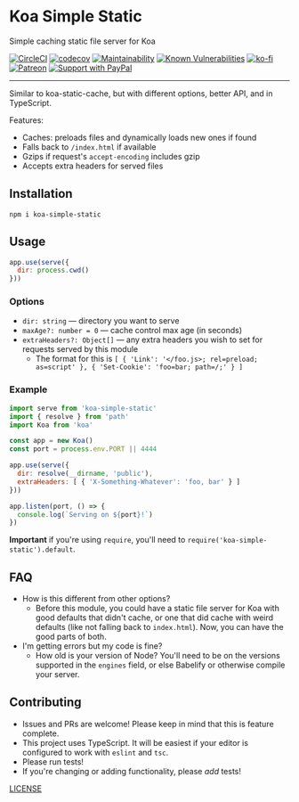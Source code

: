 # Koa Simple Static

Simple caching static file server for Koa

[![CircleCI](https://circleci.com/gh/zacanger/koa-simple-static.svg?style=svg)](https://circleci.com/gh/zacanger/koa-simple-static) [![codecov](https://codecov.io/gh/zacanger/koa-simple-static/branch/master/graph/badge.svg)](https://codecov.io/gh/zacanger/koa-simple-static) [![Maintainability](https://api.codeclimate.com/v1/badges/56ce56310829afe0d717/maintainability)](https://codeclimate.com/github/zacanger/koa-simple-static/maintainability) [![Known Vulnerabilities](https://snyk.io/test/github/zacanger/koa-simple-static/badge.svg)](https://snyk.io/test/github/zacanger/koa-simple-static) [![ko-fi](https://img.shields.io/badge/donate-KoFi-yellow.svg)](https://ko-fi.com/U7U2110VB) [![Patreon](https://img.shields.io/badge/patreon-donate-yellow.svg)](https://www.patreon.com/zacanger) [![Support with PayPal](https://img.shields.io/badge/paypal-donate-yellow.png)](https://paypal.me/zacanger)

--------

Similar to koa-static-cache, but with different options, better API,
and in TypeScript.

Features:

* Caches: preloads files and dynamically loads new ones if found
* Falls back to `/index.html` if available
* Gzips if request's `accept-encoding` includes gzip
* Accepts extra headers for served files

## Installation

```
npm i koa-simple-static
```

## Usage

```javascript
app.use(serve({
  dir: process.cwd()
}))
```

### Options

* `dir: string` &mdash; directory you want to serve
* `maxAge?: number = 0` &mdash; cache control max age (in seconds)
* `extraHeaders?: Object[]` &mdash; any extra headers you wish to set for requests served by this module
  * The format for this is `[ { 'Link': '</foo.js>; rel=preload; as=script' }, { 'Set-Cookie': 'foo=bar; path=/;' } ]`

### Example

```javascript
import serve from 'koa-simple-static'
import { resolve } from 'path'
import Koa from 'koa'

const app = new Koa()
const port = process.env.PORT || 4444

app.use(serve({
  dir: resolve(__dirname, 'public'),
  extraHeaders: [ { 'X-Something-Whatever': 'foo, bar' } ]
}))

app.listen(port, () => {
  console.log(`Serving on ${port}!`)
})
```

**Important** if you're using `require`, you'll need to
`require('koa-simple-static').default`.

## FAQ

* How is this different from other options?
  * Before this module, you could have a static file server for Koa with good
    defaults that didn't cache, or one that did cache with weird defaults (like
    not falling back to `index.html`). Now, you can have the good parts of both.
* I'm getting errors but my code is fine?
  * How old is your version of Node? You'll need to be on the versions supported
    in the `engines` field, or else Babelify or otherwise compile your server.

## Contributing

* Issues and PRs are welcome! Please keep in mind that this is feature complete.
* This project uses TypeScript. It will be easiest if your editor is configured to
  work with `eslint` and `tsc`.
* Please run tests!
* If you're changing or adding functionality, please _add_ tests!

[LICENSE](./LICENSE.md)
